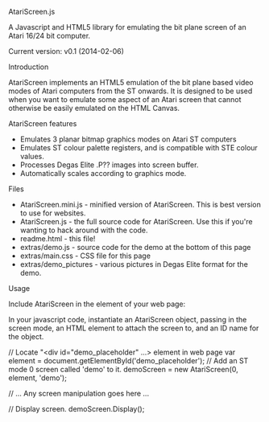 AtariScreen.js

A Javascript and HTML5 library for emulating the bit plane screen of an Atari 16/24 bit computer.

Current version: v0.1 (2014-02-06)

Introduction

AtariScreen implements an HTML5 emulation of the bit plane based video modes of Atari computers from the ST onwards. 
It is designed to be used when you want to emulate some aspect of an Atari screen that cannot otherwise be easily 
emulated on the HTML Canvas.

AtariScreen features

* Emulates 3 planar bitmap graphics modes on Atari ST computers
* Emulates ST colour palette registers, and is compatible with STE colour values.
* Processes Degas Elite .P?? images into screen buffer.
* Automatically scales according to graphics mode.

Files

* AtariScreen.mini.js - minified version of AtariScreen. This is best version to use for websites.
* AtariScreen.js - the full source code for AtariScreen. Use this if you're wanting to hack around with the code.
* readme.html - this file!
* extras/demo.js - source code for the demo at the bottom of this page
* extras/main.css - CSS file for this page
* extras/demo_pictures - various pictures in Degas Elite format for the demo.

Usage

Include AtariScreen in the <head> element of your web page:

  <script src="AtariScreen.mini.js" language="Javascript" type="text/javascript"></script>

In your javascript code, instantiate an AtariScreen object, passing in the screen mode, an HTML element to attach the screen to, and an ID name for the object.

  // Locate "<div id="demo_placeholder" ...> element in web page
  var element = document.getElementById('demo_placeholder');
  // Add an ST mode 0 screen called 'demo' to it.
  demoScreen = new AtariScreen(0, element, 'demo');

  // ... Any screen manipulation goes here ...

  // Display screen.
  demoScreen.Display();
  

